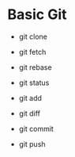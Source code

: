 # Basic Git  

- git clone  

- git fetch  

- git rebase  

- git status  

- git add  

- git diff  

- git commit  

- git push  
